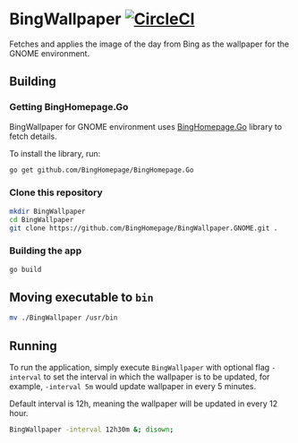 # BingWallpaper [![CircleCI](https://circleci.com/gh/BingHomepage/BingWallpaper.GNOME.svg?style=svg)](https://circleci.com/gh/BingHomepage/BingWallpaper.GNOME)

Fetches and applies the image of the day from Bing as the wallpaper for the GNOME environment.

## Building

### Getting BingHomepage.Go

BingWallpaper for GNOME environment uses [BingHomepage.Go](https://github.com/BingHomepage/BingHomepage.Go) library to fetch details.

To install the library, run:

```bash
go get github.com/BingHomepage/BingHomepage.Go
```

### Clone this repository

```bash
mkdir BingWallpaper
cd BingWallpaper
git clone https://github.com/BingHomepage/BingWallpaper.GNOME.git .
```

### Building the app

```bash
go build
```

## Moving executable to `bin`

```bash
mv ./BingWallpaper /usr/bin
```

## Running

To run the application, simply execute `BingWallpaper` with optional flag `-interval` to set the interval in which the wallpaper is to be updated, for example, `-interval 5m` would update wallpaper in every 5 minutes.

Default interval is 12h, meaning the wallpaper will be updated in every 12 hour.

```bash
BingWallpaper -interval 12h30m &; disown;
```
